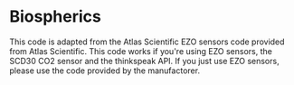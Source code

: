 # Biospherics
This code is adapted from the Atlas Scientific EZO sensors code provided from Atlas Scientific. This code works if you're using EZO sensors, the SCD30 CO2 sensor and the thinkspeak API. If you just use EZO sensors, please use the code provided by the manufactorer.
